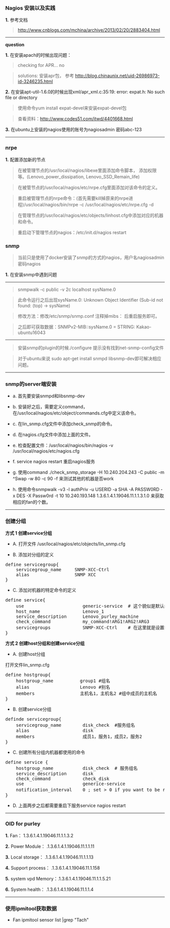 ### Nagios 安装以及实践

**1.** 参考文档

> http://www.cnblogs.com/mchina/archive/2013/02/20/2883404.html

---

**question** 

**1.** 在安装apach的时候出现问题：

> checking for APR... no

> solutions: 安装apr包， 参考 http://blog.chinaunix.net/uid-26986973-id-3246235.html

**2.** 在安装apt-util-1.6.0的时候出现xml/apr_xml.c:35:19: error: expat.h: No such file or directory

> 使用命令yum install expat-devel来安装expat-devel包

> 查看资料：http://www.codes51.com/itwd/4401668.html

**3.** 在ubuntu上安装的nagios使用的账号为nagiosadmin 密码abc-123

---

### nrpe

**1.** 配置添加新的节点

>  在被管理节点的/usr/local/nagios/libexe里面添加命令脚本， 添加权限等。(Lenovo_power_dissipation, Lenovo_SSD_Remain_life) 

>  在被管节点的/usr/local/nagios/etc/nrpe.cfg里面添加对该命令的定义。

>  重启被管理节点的nrpe命令：(首先需要kill掉原来的nrpe进程)/usr/local/nagios/bin/nrpe -c /usr/local/nagios/etc/nrpe.cfg -d

>  在管理节点的/usr/local/nagios/etc/objects/linhost.cfg中添加对应的机器和命令。

>  重启动下管理节点的nagios：/etc/init.d/nagios restart

### snmp

> 当前只是使用了docker安装了snmp的方式的nagios，用户名nagiosadmin 密码nagios

**1.** 在安装snmp中遇到问题

---

> snmpwalk -c public -v 2c localhost sysName.0 

> 此命令运行之后出现sysName.0: Unknown Object Identifier (Sub-id not found: (top) -> sysName)

> 修改方法：修改/etc/snmp/snmp.conf 注释掉mibs： 后重启服务即可。

> 之后即可获取数据：SNMPv2-MIB::sysName.0 = STRING: Kakao-ubuntu16043

---

> 安装snmp的plugin的时候./configure 提示没有找到net-snmp-config文件

> 对于ubuntu来说 sudo apt-get install snmpd libsnmp-dev即可解决相应问题。

---

### snmp的server端安装

- a. 首先要安装snmpd和libsnmp-dev

- b. 安装好之后，需要定义command，在/usr/local/nagios/etc/object/commands.cfg中定义该命令。

- c. 在lin_snmp.cfg文件中添加check_snmp的命令。

- d. 在nagios.cfg文件中添加上面的文件。

- e. 检查配置文件：/usr/local/nagios/bin/nagios -v /usr/local/nagios/etc/nagios.cfg

- f. service nagios restart 重启nagios服务

- g. 使用command ./check_snmp_storage -H 10.240.204.243 -C public -m ^Swap -w 80 -c 90 -f 来测试其他的机器是否work

- h. 使用命令snmpwalk  -v3 -l authPriv -u USERID -a SHA -A PASSW0RD -x DES -X Passw0rd  -t 10  10.240.193.148 1.3.6.1.4.1.19046.11.1.1.3.1.0 来获取相应的fan的个数。

---

### 创建分组

**方式 1 创建service分组**

- A. 打开文件 /usr/local/nagios/etc/objects/lin_snmp.cfg

- B. 添加对分组的定义

<pre>
define servicegroup{
    servicegroup_name     SNMP-XCC-Ctrl
    alias                 SNMP XCC
}
</pre>

- C. 添加对机器的特定命令的定义

<pre>
define service{
    use                      generic-service  # 这个貌似是默认的设置，开起来都是这样的
    host_name                Lenovo_1
    service_description      Lenovo_purley_machine
    check_command            my_command!ARG1!ARG2!ARG3
    servicegroups            SNMP-XCC-Ctrl    # 在这里就是设置把Lenovo_1这台机器的my_command 命令
}
</pre>

**方式 2 创建host分组和创建service分组**

* A. 创建host分组

打开文件lin_snmp.cfg

<pre>
define hostgroup{
    hostgroup_name          group1 #组名
    alias                   Lenovo #别名
    members                 主机名1，主机名2 #组中成员的主机名
}
</pre> 

* B. 创建service分组

<pre>
definde servicegroup{
    servicegroup_name        disk_check  #服务组名
    alias                    disk
    members                  成员1，服务1，成员2，服务2
}
</pre>

* C. 创建所有分组内机器都使用的命令

<pre>
define service {
    hostgroup_name           disk_check  # 服务组名
    service_description      disk
    check_command            check_disk
    use                      generice-service
    notification_interval    0 ; set > 0 if you want to be renotified # 该处还不太清楚使用方式
}
</pre>

* D. 上面两步之后都需要重启下服务service nagios restart

---

### OID for purley

**1.** Fan：  1.3.6.1.4.1.19046.11.1.1.3.2

**2.** Power Module：  .1.3.6.1.4.1.19046.11.1.1.11

**3.** Local storage：   .1.3.6.1.4.1.19046.11.1.1.13

**4.** Support process：  .1.3.6.1.4.1.19046.11.1.158

**5.** system vpd Memory：.1.3.6.1.4.1.19046.11.1.1.5.21

**6.** System health：  .1.3.6.1.4.1.19046.11.1.1.4

---

### 使用ipmitool获取数据

- Fan  ipmitool sensor list |grep "Tach"
